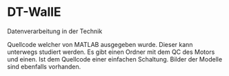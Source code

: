 # DT-WallE
Datenverarbeitung in der Technik

Quellcode welcher von MATLAB ausgegeben wurde. Dieser kann unterwegs studiert werden.
Es gibt einen Ordner mit dem QC des Motors und einen. Ist dem Quellcode einer einfachen Schaltung. Bilder der Modelle sind ebenfalls vorhanden.
